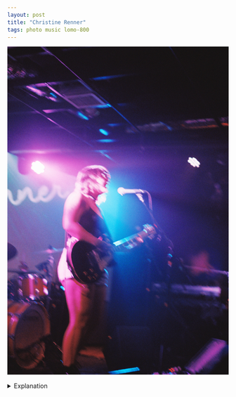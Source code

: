 ```yaml
---
layout: post
title: "Christine Renner"
tags: photo music lomo-800
---
```


![Christine Renner](/assets/images/2022-06/2022-06-24-christine-renner.jpg)

<details>
	<summary>Explanation</summary>

	Getting back to music, I went to go see Katie Toupin on June 24th, once again at Empire Control Room. But this picture and post isn't of or about Katie Toupin, it's about one of her opening acts, Christine Renner.<br><br>

	This actually wasn't the first time I saw Christine play. I saw her play before the pandemic started at a venue, Barracuda, that didn't make it through the pandemic and is now a comedy club, The Creek and the Cave. At the time, I thought she had a lot of promise, but was still a bit young and maybe needed some time.<br><br>

	I can say now that she's definitely had time to get better and put on a great show, which this one was. While she didn't have her band with her, she put a lot of energy and passion into her music, even if she was mainly playing to an empty crowd. Speaking of her music, she plays mostly pop/rock music that is perhaps a bit more mature than what her age might tell you. Oscillating between sensual, intimate pop and powerful rock anthems, she has a lot of range and I'm looking forward to see what she does and where she goes with her music.<br><br>

	While her recorded work is good and there are definitely some catchy tunes there, I must say that seeing her live adds a lot of depth and energy that sometimes feels lacking in the singles she's released so far. Obviously, I'm not saying the mixes are bad, they just leave me a bit wanting. Her voice ocassionally scratches and feels raw live while it's mostly smooth in the recordings. I can understand the choice, I just don't mind a bit of rawness and imperfection, even in recordings.<br><br>

	I didn't end up taking many pictures of Christine and I wouldn't even say that this was the best of the three I took. However, I actually like the messiness of it, the imperfection of it. I think it pushes the most emotion and most energy out of the three. Like her, I think this picture represents a good base with room to grow, to get better. Not everything has to be refined and perfect, sometimes just the intention is enough.<br><br>

	As a local Austin based musician, I really want to see her grow and get better. I want her to get more fans and play bigger shows. Hopefully I'll get another chance to see her perform soon and maybe there'll be more pictures.
</details>
